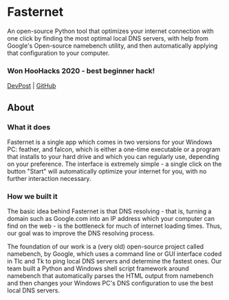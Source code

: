 # Fasternet

An open-source Python tool that optimizes your internet connection with one click by finding the most optimal local DNS servers, with help from Google's Open-source namebench utility, and then automatically applying that configuration to your computer.

### Won HooHacks 2020 - best beginner hack!

[DevPost](https://devpost.com/software/fasternet-gtvhpu) | [GitHub](https://github.com/epicdragon44/fasternet/)

## About

### What it does

Fasternet is a single app which comes in two versions for your Windows PC: feather, and falcon, which is either a one-time executable or a program that installs to your hard drive and which you can regularly use, depending on your preference. The interface is extremely simple - a single click on the button "Start" will automatically optimize your internet for you, with no further interaction necessary.

### How we built it

The basic idea behind Fasternet is that DNS resolving - that is, turning a domain such as Google.com into an IP address which your computer can find on the web - is the bottleneck for much of internet loading times. Thus, our goal was to improve the DNS resolving process.

The foundation of our work is a (very old) open-source project called namebench, by Google, which uses a command line or GUI interface coded in Tlc and Tk to ping local DNS servers and determine the fastest ones. Our team built a Python and Windows shell script framework around namebench that automatically parses the HTML output from namebench and then changes your Windows PC's DNS configuration to use the best local DNS servers. 
